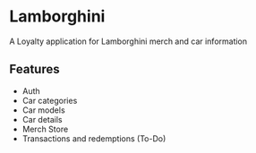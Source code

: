 # Lamborghini

A Loyalty application for Lamborghini merch and car information

## Features
- Auth
- Car categories
- Car models
- Car details
- Merch Store
- Transactions and redemptions (To-Do)